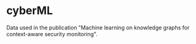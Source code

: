 # cyberML
Data used in the publication "Machine learning on knowledge graphs for context-aware security monitoring".
